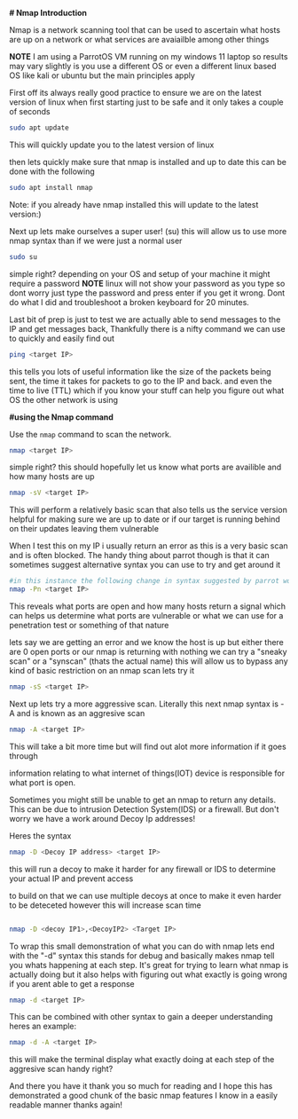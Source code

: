 **# Nmap Introduction**

 Nmap is a network scanning tool that can be used to ascertain what hosts are up on a network or what services are avaiailble among other things
 
**NOTE** I am using a ParrotOS VM running on my windows 11 laptop so results may vary slightly is you use a different OS or even a different linux based OS like kali or ubuntu but the main principles apply

First off its always really good practice to ensure we are on the latest version of linux when first starting just to be safe and it only takes a couple of seconds
```bash
sudo apt update
```
This will quickly update you to the latest version of linux 

then lets quickly make sure that nmap is installed and up to date this can be done with the following 
```bash
sudo apt install nmap
```
Note: if you already have nmap installed this will update to the latest version:)

Next up lets make ourselves a super user! (su) this will allow us to use more nmap syntax than if we were just a normal user
```bash
sudo su
```
simple right? depending on your OS and setup of your machine it might require a password **NOTE** linux will not show your password as you type so dont worry just type the password and press enter if you get it wrong. Dont do what I did and troubleshoot a broken keyboard for 20 minutes.

Last bit of prep is just to test we are actually able to send messages to the IP and get messages back, Thankfully there is a nifty command we can use to quickly and easily find out
```bash
ping <target IP>
```
this tells you lots of useful information like the size of the packets being sent, the time it takes for packets to go to the IP and back. and even the time to live (TTL) which if you know your stuff can help you figure out what OS the other network is using


**#using the Nmap command**

Use the `nmap` command to scan the network.

```bash
nmap <target IP>
```

simple right? this should hopefully let us know what ports are availible and how many hosts are up

```bash
nmap -sV <target IP>
```

This will perform a relatively basic scan that also tells us the service version helpful for making sure we are up to date or if our target is running behind on their updates leaving them vulnerable

When I test this on my IP i usually return an error as this is a very basic scan and is often blocked. The handy thing about parrot though is that it can sometimes suggest alternative syntax you can use to try and get around it
```bash
#in this instance the following change in syntax suggested by parrot worked a charm
nmap -Pn <target IP>
```
This reveals what ports are open and how many hosts return a signal which can helps us determine what ports are vulnerable or what we can use for a penetration test or something of that nature

lets say we are getting an error and we know the host is up but either there are 0 open ports or our nmap is returning with nothing we can try a "sneaky scan" or a "synscan" (thats the actual name) this will allow us to bypass any kind of basic restriction on an nmap scan lets try it

```bash
nmap -sS <target IP>
```

Next up lets try a more aggressive scan. Literally this next nmap syntax is -A and is known as an aggresive scan

```bash
nmap -A <target IP>
```
This will take a bit more time but will find out alot more information if it goes through 

information relating to what internet of things(IOT) device is responsible for what port is open. 

Sometimes you might still be unable to get an nmap to return any details. This can be due to intrusion Detection System(IDS) or a firewall. But don't worry we have a work around Decoy Ip addresses!

Heres the syntax
```bash
nmap -D <Decoy IP address> <target IP>
```

this will run a decoy to make it harder for any firewall or IDS to determine your actual IP and prevent access 

to build on that we can use multiple decoys at once to make it even harder to be deteceted however this will increase scan time

```bash

nmap -D <decoy IP1>,<DecoyIP2> <Target IP>
```

To wrap this small demonstration of what you can do with nmap lets end with the "-d" syntax this stands for debug and basically makes nmap tell you whats happening at each step. It's great for trying to learn what nmap is actually doing but it also helps with figuring out what exactly is going wrong if you arent able to get a response

```bash
nmap -d <target IP>
```

This can be combined with other syntax to gain a deeper understanding heres an example:

```bash
nmap -d -A <target IP>
```
this will make the terminal display what exactly doing at each step of the aggresive scan handy right?

And there you have it thank you so much for reading and I hope this has demonstrated a good chunk of the basic nmap features I know in a easily readable manner thanks again!


